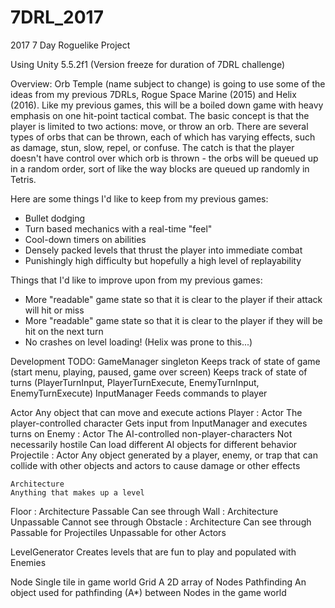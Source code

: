 # 7DRL_2017

2017 7 Day Roguelike Project

Using Unity 5.5.2f1 (Version freeze for duration of 7DRL challenge)

Overview:
Orb Temple (name subject to change) is going to use some of the ideas from my previous 7DRLs, Rogue Space Marine (2015) and Helix (2016).
Like my previous games, this will be a boiled down game with heavy emphasis on one hit-point tactical combat.
The basic concept is that the player is limited to two actions: move, or throw an orb. There are several types of orbs that can be thrown, each of which has varying effects, such as damage, stun, slow, repel, or confuse. The catch is that the player doesn't have control over which orb is thrown - the orbs will be queued up in a random order, sort of like the way blocks are queued up randomly in Tetris.

Here are some things I'd like to keep from my previous games:
- Bullet dodging
- Turn based mechanics with a real-time "feel"
- Cool-down timers on abilities
- Densely packed levels that thrust the player into immediate combat
- Punishingly high difficulty but hopefully a high level of replayability

Things that I'd like to improve upon from my previous games:
- More "readable" game state so that it is clear to the player if their attack will hit or miss
- More "readable" game state so that it is clear to the player if they will be hit on the next turn
- No crashes on level loading! (Helix was prone to this...)

Development TODO:
GameManager singleton
	Keeps track of state of game (start menu, playing, paused, game over screen)
	Keeps track of state of turns (PlayerTurnInput, PlayerTurnExecute, EnemyTurnInput, EnemyTurnExecute)
InputManager
	Feeds commands to player

Actor
	Any object that can move and execute actions
Player : Actor
	The player-controlled character
	Gets input from InputManager and executes turns on 
Enemy : Actor
	The AI-controlled non-player-characters
	Not necessarily hostile
	Can load different AI objects for different behavior
Projectile : Actor
	Any object generated by a player, enemy, or trap that can collide with other objects and actors to cause damage or other effects

	Architecture
	Anything that makes up a level
Floor : Architecture
	Passable
	Can see through
Wall : Architecture
	Unpassable
	Cannot see through
Obstacle : Architecture
	Can see through
	Passable for Projectiles
	Unpassable for other Actors

LevelGenerator
	Creates levels that are fun to play and populated with Enemies
	
Node
	Single tile in game world
Grid
	A 2D array of Nodes
Pathfinding
	An object used for pathfinding (A*) between Nodes in the game world